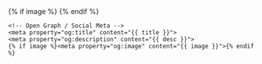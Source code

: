 <!DOCTYPE html>
<html lang="en">
<head>
    <meta charset="UTF-8">
    <meta name="viewport" content="width=device-width, initial-scale=1.0">
    <title>{{ title }}</title>
    <meta name="description" content="{{ desc }}">
    <meta name="description" content="{{ desc }}">
    <meta property="og:title" content="{{ title }}">
    <meta property="og:description" content="{{ desc }}">
    {% if image %}
    <meta property="og:image" content="{{ image }}">
    {% endif %}
    <link rel="stylesheet" href="/static/style.css">

    
    <!-- Open Graph / Social Meta -->
    <meta property="og:title" content="{{ title }}">
    <meta property="og:description" content="{{ desc }}">
    {% if image %}<meta property="og:image" content="{{ image }}">{% endif %}
  
</head>
